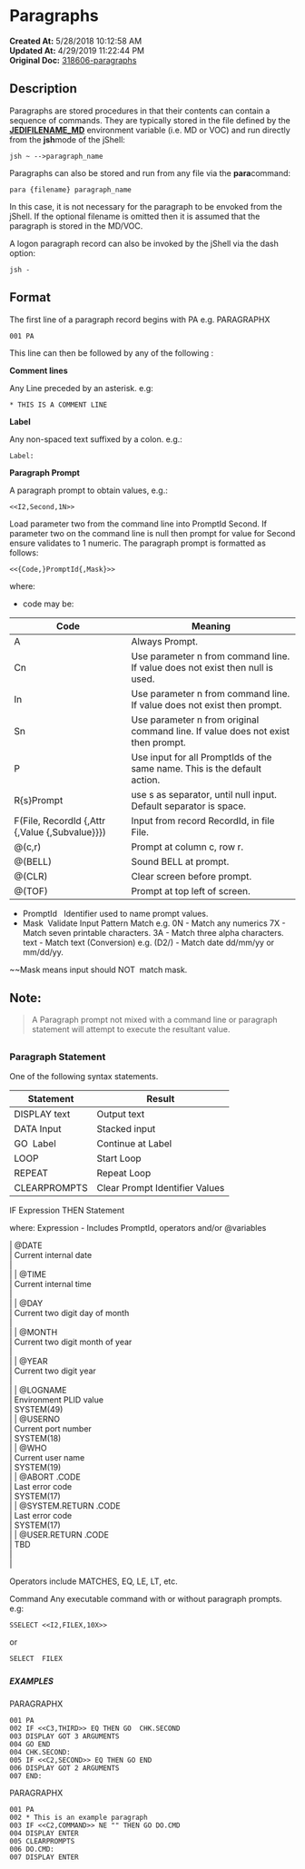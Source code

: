 # Paragraphs 

**Created At:** 5/28/2018 10:12:58 AM  
**Updated At:** 4/29/2019 11:22:44 PM  
**Original Doc:** [318606-paragraphs](https://docs.jbase.com/45792-jcl/318606-paragraphs)  


## Description

Paragraphs are stored procedures in that their contents can contain a sequence of commands. They are typically stored in the file defined by the [**JEDIFILENAME\_MD**](jedifilename_md) environment variable (i.e. MD or VOC) and run directly from the **jsh**mode of the jShell:

```
jsh ~ -->paragraph_name
```

Paragraphs can also be stored and run from any file via the **para**command:

```
para {filename} paragraph_name
```

In this case, it is not necessary for the paragraph to be envoked from the jShell. If the optional filename is omitted then it is assumed that the paragraph is stored in the MD/VOC.

A logon paragraph record can also be invoked by the jShell via the dash option:

```
jsh -
```



## Format

The first line of a paragraph record begins with PA e.g.
PARAGRAPHX

```
001 PA
```

This line can then be followed by any of the following :

**Comment lines**

Any Line preceded by an asterisk. e.g:

```
* THIS IS A COMMENT LINE
```

**Label**

Any non-spaced text suffixed by a colon. e.g.:

```
Label:
```



**Paragraph Prompt**

A paragraph prompt to obtain values, e.g.:

```
<<I2,Second,1N>>
```

Load parameter two from the command line into PromptId Second. If parameter two on the command line is null then prompt for value for Second ensure validates to 1 numeric. The paragraph prompt is formatted as follows:

```
<<{Code,}PromptId{,Mask}>>
```

where:

- code may be:



| Code | Meaning |
| --- | --- |
| A | Always Prompt.<br> |
| Cn<br> | Use parameter n from command line. If value does not exist then null is used.<br> |
| In<br> | Use parameter n from command line. If value does not exist then prompt.<br> |
| Sn<br> | Use parameter n from original command line. If value does not exist then prompt.<br> |
| P<br> | Use input for all PromptIds of the same name. This is the default action.<br> |
| R{s}Prompt<br> | use s as separator, until null input. Default separator is space.<br> |
| F(File, RecordId {,Attr {,Value {,Subvalue}}})<br> | Input from record RecordId, in file File.<br> |
| @(c,r)<br> | Prompt at column c, row r.<br> |
| @(BELL)<br> | Sound BELL at prompt.<br> |
| @(CLR)<br> | Clear screen before prompt.<br> |
| @(TOF)<br> | Prompt at top left of screen.<br> |


- PromptId   Identifier used to name prompt values.
- Mask  Validate Input
Pattern Match
e.g. 0N - Match any numerics
7X - Match seven printable characters.
3A - Match three alpha characters.
text - Match text
(Conversion)
e.g. (D2/) - Match date dd/mm/yy or mm/dd/yy.

~~Mask means input should NOT  match mask.


## Note: 


> A Paragraph prompt not mixed with a command line or paragraph statement will attempt to execute the resultant value.


## 


### Paragraph Statement  

One of the following syntax statements.


| Statement | Result |
| --- | --- |
| DISPLAY text<br> | Output text<br> |
| DATA Input<br> | Stacked input<br> |
| GO  Label<br> | Continue at Label<br> |
| LOOP<br> | Start Loop<br> |
| REPEAT<br> | Repeat Loop<br> |
| CLEARPROMPTS<br> | Clear Prompt Identifier Values<br> |


IF Expression THEN Statement

where:
Expression - Includes PromptId, operators and/or @variables


| @DATE<br> | Current internal date<br> | <br> |
| @TIME<br> | Current internal time<br> | <br> |
| @DAY<br> | Current two digit day of month<br> | <br> |
| @MONTH<br> | Current two digit month of year<br> | <br> |
| @YEAR<br> | Current two digit year<br> | <br> |
| @LOGNAME<br> | Environment PLID value<br> | SYSTEM(49)<br> |
| @USERNO<br> | Current port number<br> | SYSTEM(18)<br> |
| @WHO<br> | Current user name<br> | SYSTEM(19)<br> |
| @ABORT .CODE<br> | Last error code<br> | SYSTEM(17)<br> |
| @SYSTEM.RETURN .CODE<br> | Last error code<br> | SYSTEM(17)<br> |
| @USER.RETURN .CODE<br> | TBD<br> | <br> |


Operators include MATCHES, EQ, LE, LT, etc.

Command
Any executable command with or without paragraph prompts. e.g:

```
SSELECT <<I2,FILEX,10X>>
```

or

```
SELECT  FILEX
```

##### 


##### EXAMPLES

PARAGRAPHX

```
001 PA
002 IF <<C3,THIRD>> EQ THEN GO  CHK.SECOND
003 DISPLAY GOT 3 ARGUMENTS
004 GO END
004 CHK.SECOND:
005 IF <<C2,SECOND>> EQ THEN GO END
006 DISPLAY GOT 2 ARGUMENTS
007 END:
```



PARAGRAPHX

```
001 PA
002 * This is an example paragraph
003 IF <<C2,COMMAND>> NE "" THEN GO DO.CMD
004 DISPLAY ENTER
005 CLEARPROMPTS
006 DO.CMD:
007 DISPLAY ENTER
```


